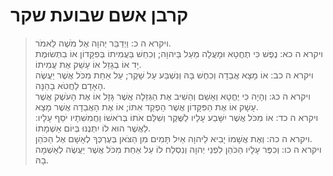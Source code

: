 # קרבן אשם שבועת שקר

> ויקרא ה כ: וַיְדַבֵּר יְהוָה אֶל מֹשֶׁה לֵּאמֹר.  
> ויקרא ה כא: נֶפֶשׁ כִּי תֶחֱטָא וּמָעֲלָה מַעַל בַּיהוָה; וְכִחֵשׁ בַּעֲמִיתוֹ בְּפִקָּדוֹן אוֹ בִתְשׂוּמֶת יָד אוֹ בְגָזֵל אוֹ עָשַׁק אֶת עֲמִיתוֹ.  
> ויקרא ה כב: אוֹ מָצָא אֲבֵדָה וְכִחֶשׁ בָּהּ וְנִשְׁבַּע עַל שָׁקֶר; עַל אַחַת מִכֹּל אֲשֶׁר יַעֲשֶׂה הָאָדָם לַחֲטֹא בָהֵנָּה.  
> ויקרא ה כג: וְהָיָה כִּי יֶחֱטָא וְאָשֵׁם וְהֵשִׁיב אֶת הַגְּזֵלָה אֲשֶׁר גָּזָל אוֹ אֶת הָעֹשֶׁק אֲשֶׁר עָשָׁק אוֹ אֶת הַפִּקָּדוֹן אֲשֶׁר הָפְקַד אִתּוֹ; אוֹ אֶת הָאֲבֵדָה אֲשֶׁר מָצָא.  
> ויקרא ה כד: אוֹ מִכֹּל אֲשֶׁר יִשָּׁבַע עָלָיו לַשֶּׁקֶר וְשִׁלַּם אֹתוֹ בְּרֹאשׁוֹ וַחֲמִשִׁתָיו יֹסֵף עָלָיו:  לַאֲשֶׁר הוּא לוֹ יִתְּנֶנּוּ בְּיוֹם אַשְׁמָתוֹ.  
> ויקרא ה כה: וְאֶת אֲשָׁמוֹ יָבִיא לַיהוָה אַיִל תָּמִים מִן הַצֹּאן בְּעֶרְכְּךָ לְאָשָׁם אֶל הַכֹּהֵן.  
> ויקרא ה כו: וְכִפֶּר עָלָיו הַכֹּהֵן לִפְנֵי יְהוָה וְנִסְלַח לוֹ עַל אַחַת מִכֹּל אֲשֶׁר יַעֲשֶׂה לְאַשְׁמָה בָהּ.   
 

